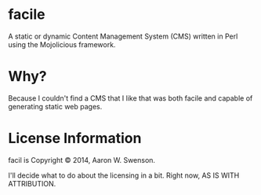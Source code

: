facile
======

A static or dynamic Content Management System (CMS) written in Perl using the
Mojolicious framework.

Why?
====

Because I couldn't find a CMS that I like that was both facile and capable of
generating static web pages.

License Information
===================

facil is Copyright © 2014, Aaron W. Swenson.

I'll decide what to do about the licensing in a bit. Right now, AS IS WITH
ATTRIBUTION.
